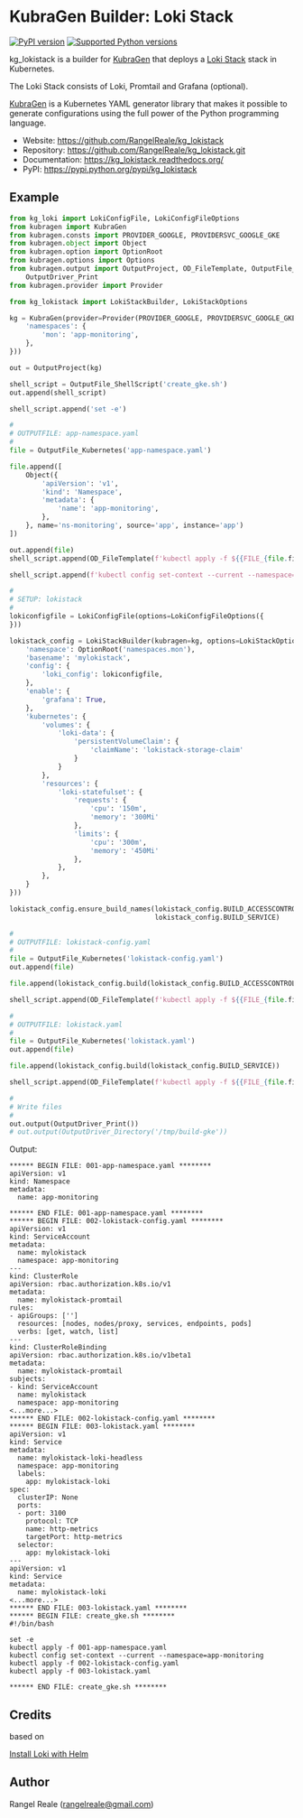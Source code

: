 # KubraGen Builder: Loki Stack

[![PyPI version](https://img.shields.io/pypi/v/kg_lokistack.svg)](https://pypi.python.org/pypi/kg_lokistack/)
[![Supported Python versions](https://img.shields.io/pypi/pyversions/kg_lokistack.svg)](https://pypi.python.org/pypi/kg_lokistack/)

kg_lokistack is a builder for [KubraGen](https://github.com/RangelReale/kubragen) that deploys 
a [Loki Stack](https://grafana.com/oss/loki/) stack in Kubernetes.

The Loki Stack consists of Loki, Promtail and Grafana (optional).

[KubraGen](https://github.com/RangelReale/kubragen) is a Kubernetes YAML generator library that makes it possible to generate
configurations using the full power of the Python programming language.

* Website: https://github.com/RangelReale/kg_lokistack
* Repository: https://github.com/RangelReale/kg_lokistack.git
* Documentation: https://kg_lokistack.readthedocs.org/
* PyPI: https://pypi.python.org/pypi/kg_lokistack

## Example

```python
from kg_loki import LokiConfigFile, LokiConfigFileOptions
from kubragen import KubraGen
from kubragen.consts import PROVIDER_GOOGLE, PROVIDERSVC_GOOGLE_GKE
from kubragen.object import Object
from kubragen.option import OptionRoot
from kubragen.options import Options
from kubragen.output import OutputProject, OD_FileTemplate, OutputFile_ShellScript, OutputFile_Kubernetes, \
    OutputDriver_Print
from kubragen.provider import Provider

from kg_lokistack import LokiStackBuilder, LokiStackOptions

kg = KubraGen(provider=Provider(PROVIDER_GOOGLE, PROVIDERSVC_GOOGLE_GKE), options=Options({
    'namespaces': {
        'mon': 'app-monitoring',
    },
}))

out = OutputProject(kg)

shell_script = OutputFile_ShellScript('create_gke.sh')
out.append(shell_script)

shell_script.append('set -e')

#
# OUTPUTFILE: app-namespace.yaml
#
file = OutputFile_Kubernetes('app-namespace.yaml')

file.append([
    Object({
        'apiVersion': 'v1',
        'kind': 'Namespace',
        'metadata': {
            'name': 'app-monitoring',
        },
    }, name='ns-monitoring', source='app', instance='app')
])

out.append(file)
shell_script.append(OD_FileTemplate(f'kubectl apply -f ${{FILE_{file.fileid}}}'))

shell_script.append(f'kubectl config set-context --current --namespace=app-monitoring')

#
# SETUP: lokistack
#
lokiconfigfile = LokiConfigFile(options=LokiConfigFileOptions({
}))

lokistack_config = LokiStackBuilder(kubragen=kg, options=LokiStackOptions({
    'namespace': OptionRoot('namespaces.mon'),
    'basename': 'mylokistack',
    'config': {
        'loki_config': lokiconfigfile,
    },
    'enable': {
        'grafana': True,
    },
    'kubernetes': {
        'volumes': {
            'loki-data': {
                'persistentVolumeClaim': {
                    'claimName': 'lokistack-storage-claim'
                }
            }
        },
        'resources': {
            'loki-statefulset': {
                'requests': {
                    'cpu': '150m',
                    'memory': '300Mi'
                },
                'limits': {
                    'cpu': '300m',
                    'memory': '450Mi'
                },
            },
        },
    }
}))

lokistack_config.ensure_build_names(lokistack_config.BUILD_ACCESSCONTROL, lokistack_config.BUILD_CONFIG,
                                    lokistack_config.BUILD_SERVICE)

#
# OUTPUTFILE: lokistack-config.yaml
#
file = OutputFile_Kubernetes('lokistack-config.yaml')
out.append(file)

file.append(lokistack_config.build(lokistack_config.BUILD_ACCESSCONTROL, lokistack_config.BUILD_CONFIG))

shell_script.append(OD_FileTemplate(f'kubectl apply -f ${{FILE_{file.fileid}}}'))

#
# OUTPUTFILE: lokistack.yaml
#
file = OutputFile_Kubernetes('lokistack.yaml')
out.append(file)

file.append(lokistack_config.build(lokistack_config.BUILD_SERVICE))

shell_script.append(OD_FileTemplate(f'kubectl apply -f ${{FILE_{file.fileid}}}'))

#
# Write files
#
out.output(OutputDriver_Print())
# out.output(OutputDriver_Directory('/tmp/build-gke'))
```

Output:

```text
****** BEGIN FILE: 001-app-namespace.yaml ********
apiVersion: v1
kind: Namespace
metadata:
  name: app-monitoring

****** END FILE: 001-app-namespace.yaml ********
****** BEGIN FILE: 002-lokistack-config.yaml ********
apiVersion: v1
kind: ServiceAccount
metadata:
  name: mylokistack
  namespace: app-monitoring
---
kind: ClusterRole
apiVersion: rbac.authorization.k8s.io/v1
metadata:
  name: mylokistack-promtail
rules:
- apiGroups: ['']
  resources: [nodes, nodes/proxy, services, endpoints, pods]
  verbs: [get, watch, list]
---
kind: ClusterRoleBinding
apiVersion: rbac.authorization.k8s.io/v1beta1
metadata:
  name: mylokistack-promtail
subjects:
- kind: ServiceAccount
  name: mylokistack
  namespace: app-monitoring
<...more...>
****** END FILE: 002-lokistack-config.yaml ********
****** BEGIN FILE: 003-lokistack.yaml ********
apiVersion: v1
kind: Service
metadata:
  name: mylokistack-loki-headless
  namespace: app-monitoring
  labels:
    app: mylokistack-loki
spec:
  clusterIP: None
  ports:
  - port: 3100
    protocol: TCP
    name: http-metrics
    targetPort: http-metrics
  selector:
    app: mylokistack-loki
---
apiVersion: v1
kind: Service
metadata:
  name: mylokistack-loki
<...more...>
****** END FILE: 003-lokistack.yaml ********
****** BEGIN FILE: create_gke.sh ********
#!/bin/bash

set -e
kubectl apply -f 001-app-namespace.yaml
kubectl config set-context --current --namespace=app-monitoring
kubectl apply -f 002-lokistack-config.yaml
kubectl apply -f 003-lokistack.yaml

****** END FILE: create_gke.sh ********
```

## Credits

based on

[Install Loki with Helm](https://grafana.com/docs/loki/latest/installation/helm/)

## Author

Rangel Reale (rangelreale@gmail.com)
